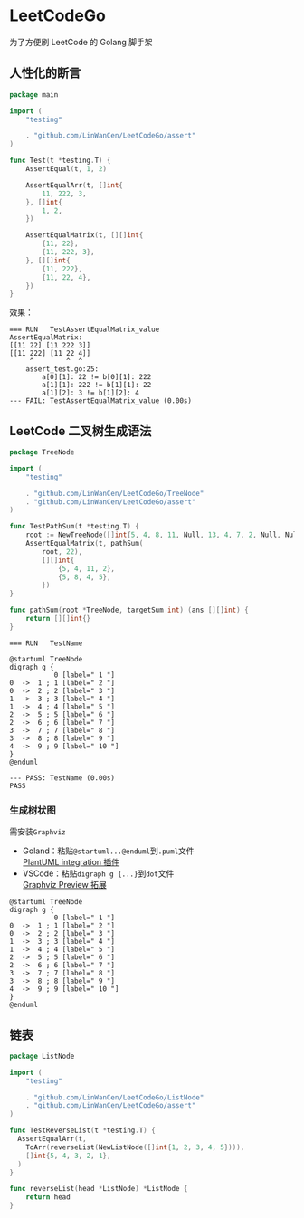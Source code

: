 # LeetCodeGo

为了方便刷 LeetCode 的 Golang 脚手架

## 人性化的断言

```go
package main

import (
	"testing"

	. "github.com/LinWanCen/LeetCodeGo/assert"
)

func Test(t *testing.T) {
	AssertEqual(t, 1, 2)

	AssertEqualArr(t, []int{
		11, 222, 3,
	}, []int{
		1, 2,
	})

	AssertEqualMatrix(t, [][]int{
		{11, 22},
		{11, 222, 3},
	}, [][]int{
		{11, 222},
		{11, 22, 4},
	})
}
```

效果：
```
=== RUN   TestAssertEqualMatrix_value
AssertEqualMatrix:
[[11 22] [11 222 3]]
[[11 222] [11 22 4]]
     ^        ^  ^ 
    assert_test.go:25: 
        a[0][1]: 22 != b[0][1]: 222
        a[1][1]: 222 != b[1][1]: 22
        a[1][2]: 3 != b[1][2]: 4
--- FAIL: TestAssertEqualMatrix_value (0.00s)
```

## LeetCode 二叉树生成语法

```go
package TreeNode

import (
	"testing"

	. "github.com/LinWanCen/LeetCodeGo/TreeNode"
	. "github.com/LinWanCen/LeetCodeGo/assert"
)

func TestPathSum(t *testing.T) {
	root := NewTreeNode([]int{5, 4, 8, 11, Null, 13, 4, 7, 2, Null, Null, 5, 1})
	AssertEqualMatrix(t, pathSum(
		root, 22),
		[][]int{
			{5, 4, 11, 2},
			{5, 8, 4, 5},
		})
}

func pathSum(root *TreeNode, targetSum int) (ans [][]int) {
	return [][]int{}
}
```

```
=== RUN   TestName

@startuml TreeNode
digraph g {
           0 [label=" 1 "]
0  ->  1 ; 1 [label=" 2 "]
0  ->  2 ; 2 [label=" 3 "]
1  ->  3 ; 3 [label=" 4 "]
1  ->  4 ; 4 [label=" 5 "]
2  ->  5 ; 5 [label=" 6 "]
2  ->  6 ; 6 [label=" 7 "]
3  ->  7 ; 7 [label=" 8 "]
3  ->  8 ; 8 [label=" 9 "]
4  ->  9 ; 9 [label=" 10 "]
}
@enduml

--- PASS: TestName (0.00s)
PASS
```

### 生成树状图

需安装`Graphviz`

- Goland：粘贴`@startuml...@enduml`到`.puml`文件  
  [PlantUML integration 插件](https://plugins.jetbrains.com/plugin/7017-plantuml-integration/versions)
- VSCode：粘贴`digraph g {...}`到`dot`文件  
  [Graphviz Preview 拓展](https://marketplace.visualstudio.com/items?itemName=EFanZh.graphviz-preview)

```plantuml
@startuml TreeNode
digraph g {
           0 [label=" 1 "]
0  ->  1 ; 1 [label=" 2 "]
0  ->  2 ; 2 [label=" 3 "]
1  ->  3 ; 3 [label=" 4 "]
1  ->  4 ; 4 [label=" 5 "]
2  ->  5 ; 5 [label=" 6 "]
2  ->  6 ; 6 [label=" 7 "]
3  ->  7 ; 7 [label=" 8 "]
3  ->  8 ; 8 [label=" 9 "]
4  ->  9 ; 9 [label=" 10 "]
}
@enduml
```

## 链表

```go
package ListNode

import (
	"testing"

	. "github.com/LinWanCen/LeetCodeGo/ListNode"
	. "github.com/LinWanCen/LeetCodeGo/assert"
)

func TestReverseList(t *testing.T) {
  AssertEqualArr(t,
    ToArr(reverseList(NewListNode([]int{1, 2, 3, 4, 5}))),
    []int{5, 4, 3, 2, 1},
  )
}

func reverseList(head *ListNode) *ListNode {
	return head
}
```